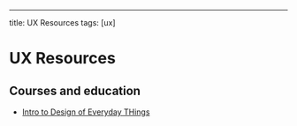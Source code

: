---
title: UX Resources
tags: [ux]

# UX Resources



## Courses and education

* [Intro to Design of Everyday THings](https://www.udacity.com/course/intro-to-the-design-of-everyday-things--design101)